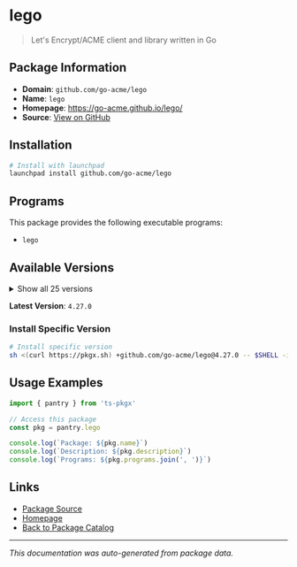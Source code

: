 # lego

> Let's Encrypt/ACME client and library written in Go

## Package Information

- **Domain**: `github.com/go-acme/lego`
- **Name**: `lego`
- **Homepage**: https://go-acme.github.io/lego/
- **Source**: [View on GitHub](https://github.com/pkgxdev/pantry/tree/main/projects/github.com/go-acme/lego/package.yml)

## Installation

```bash
# Install with launchpad
launchpad install github.com/go-acme/lego
```

## Programs

This package provides the following executable programs:

- `lego`

## Available Versions

<details>
<summary>Show all 25 versions</summary>

- `4.27.0`, `4.26.0`, `4.25.2`, `4.25.1`, `4.25.0`
- `4.24.0`, `4.23.1`, `4.23.0`, `4.22.2`, `4.22.1`
- `4.22.0`, `4.21.0`, `4.20.4`, `4.20.3`, `4.20.2`
- `4.19.2`, `4.19.1`, `4.19.0`, `4.18.0`, `4.17.4`
- `4.17.3`, `4.16.1`, `4.16.0`, `4.15.0`, `4.14.2`

</details>

**Latest Version**: `4.27.0`

### Install Specific Version

```bash
# Install specific version
sh <(curl https://pkgx.sh) +github.com/go-acme/lego@4.27.0 -- $SHELL -i
```

## Usage Examples

```typescript
import { pantry } from 'ts-pkgx'

// Access this package
const pkg = pantry.lego

console.log(`Package: ${pkg.name}`)
console.log(`Description: ${pkg.description}`)
console.log(`Programs: ${pkg.programs.join(', ')}`)
```

## Links

- [Package Source](https://github.com/pkgxdev/pantry/tree/main/projects/github.com/go-acme/lego/package.yml)
- [Homepage](https://go-acme.github.io/lego/)
- [Back to Package Catalog](../../../package-catalog.md)

---

*This documentation was auto-generated from package data.*
